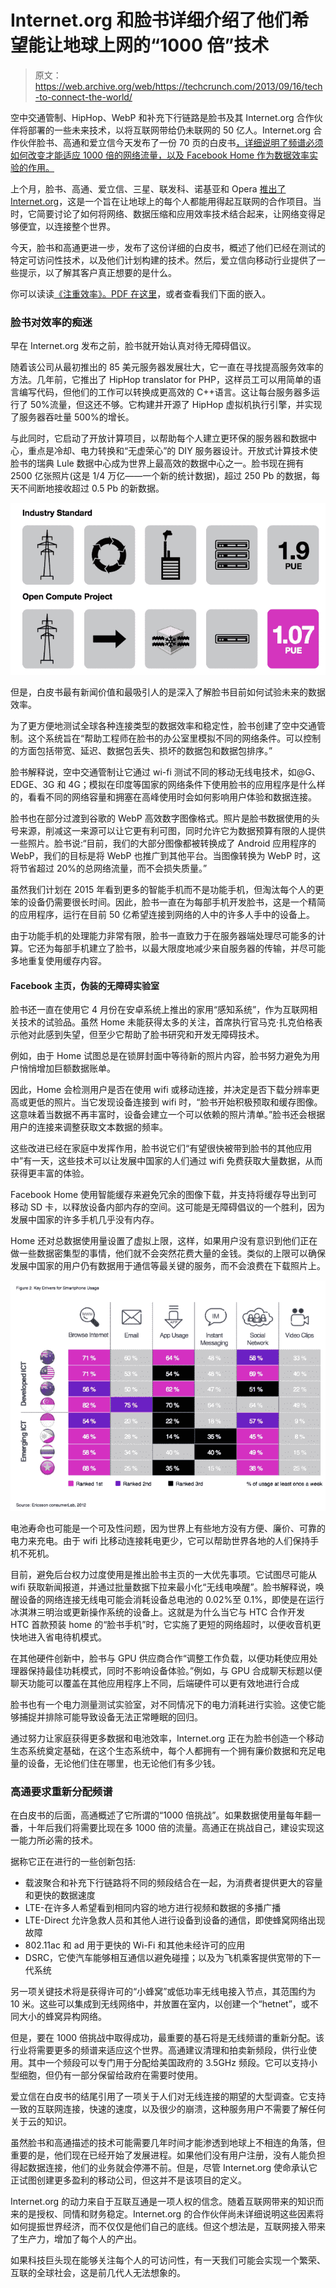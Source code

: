 # Internet.org 和脸书详细介绍了他们希望能让地球上网的“1000 倍”技术

> 原文：<https://web.archive.org/web/https://techcrunch.com/2013/09/16/tech-to-connect-the-world/>

空中交通管制、HipHop、WebP 和补充下行链路是脸书及其 Internet.org 合作伙伴将部署的一些未来技术，以将互联网带给仍未联网的 50 亿人。Internet.org 合作伙伴脸书、高通和爱立信今天发布了一份 70 页的白皮书[，详细说明了频谱必须如何改变才能适应 1000 倍的网络流量，以及 Facebook Home 作为数据效率实验的作用。](https://web.archive.org/web/20230404054340/http://newsroom.fb.com/News/720/Focusing-on-Efficiency)

上个月，脸书、高通、爱立信、三星、联发科、诺基亚和 Opera [推出了 Internet.org](https://web.archive.org/web/20230404054340/https://techcrunch.com/2013/08/20/facebook-internet-org/)，这是一个旨在让地球上的每个人都能用得起互联网的合作项目。当时，它简要讨论了如何将网络、数据压缩和应用效率技术结合起来，让网络变得足够便宜，以连接整个世界。

今天，脸书和高通更进一步，发布了这份详细的白皮书，概述了他们已经在测试的特定可访问性技术，以及他们计划构建的技术。然后，爱立信向移动行业提供了一些提示，以了解其客户真正想要的是什么。

你可以读读[《注重效率》。PDF 在这里](https://web.archive.org/web/20230404054340/https://fbcdn-dragon-a.akamaihd.net/hphotos-ak-prn1/851575_520797877991079_393255490_n.pdf)，或者查看我们下面的嵌入。

### 脸书对效率的痴迷

早在 Internet.org 发布之前，脸书就开始认真对待无障碍倡议。

随着该公司从最初推出的 85 美元服务器发展壮大，它一直在寻找提高服务效率的方法。几年前，它推出了 HipHop translator for PHP，这样员工可以用简单的语言编写代码，但他们的工作可以转换成更高效的 C++语言。这让每台服务器多运行了 50%流量，但这还不够。它构建并开源了 HipHop 虚拟机执行引擎，并实现了服务器吞吐量 500%的增长。

与此同时，它启动了开放计算项目，以帮助每个人建立更环保的服务器和数据中心，重点是冷却、电力转换和“无虚荣心”的 DIY 服务器设计。开放式计算技术使脸书的瑞典 Lule 数据中心成为世界上最高效的数据中心之一。脸书现在拥有 2500 亿张照片(这是 1/4 万亿——一个新的统计数据)，超过 250 Pb 的数据，每天不间断地接收超过 0.5 Pb 的新数据。

![Efficient Data Centers](img/fc4aaee44bb5d71400ff6ec362088827.png)

但是，白皮书最有新闻价值和最吸引人的是深入了解脸书目前如何试验未来的数据效率。

为了更方便地测试全球各种连接类型的数据效率和稳定性，脸书创建了空中交通管制。这个系统旨在“帮助工程师在脸书的办公室里模拟不同的网络条件。可以控制的方面包括带宽、延迟、数据包丢失、损坏的数据包和数据包排序。”

脸书解释说，空中交通管制让它通过 wi-fi 测试不同的移动无线电技术，如@G、EDGE、3G 和 4G；模拟在印度等国家的网络条件下使用脸书的应用程序是什么样的，看看不同的网络容量和拥塞在高峰使用时会如何影响用户体验和数据连接。

脸书也在部分过渡到谷歌的 WebP 高效数字图像格式。照片是脸书数据使用的头号来源，削减这一来源可以让它更有利可图，同时允许它为数据预算有限的人提供一些照片。脸书说:“目前，我们的大部分图像都被转换成了 Android 应用程序的 WebP，我们的目标是将 WebP 也推广到其他平台。当图像转换为 WebP 时，这将节省超过 20%的总网络流量，而不会损失质量。”

虽然我们计划在 2015 年看到更多的智能手机而不是功能手机，但淘汰每个人的更笨的设备仍需要很长时间。因此，脸书一直在为每部手机开发脸书，这是一个精简的应用程序，运行在目前 50 亿希望连接到网络的人中的许多人手中的设备上。

由于功能手机的处理能力非常有限，脸书一直致力于在服务器端处理尽可能多的计算。它还为每部手机建立了脸书，以最大限度地减少来自服务器的传输，并尽可能多地重复使用缓存内容。

#### Facebook 主页，伪装的无障碍实验室

脸书还一直在使用它 4 月份在安卓系统上推出的家用“感知系统”，作为互联网相关技术的试验品。虽然 Home 未能获得太多的关注，首席执行官马克·扎克伯格表示他对此感到失望，但至少它帮助了脸书研究和开发无障碍技术。

例如，由于 Home 试图总是在锁屏封面中等待新的照片内容，脸书努力避免为用户悄悄增加巨额数据账单。

因此，Home 会检测用户是否在使用 wifi 或移动连接，并决定是否下载分辨率更高或更低的照片。当它发现设备连接到 wifi 时，“脸书开始积极预取和缓存图像。这意味着当数据不再丰富时，设备会建立一个可以依赖的照片清单。”脸书还会根据用户的连接来调整获取文本数据的频率。

这些改进已经在家庭中发挥作用，脸书说它们“有望很快被带到脸书的其他应用中”有一天，这些技术可以让发展中国家的人们通过 wifi 免费获取大量数据，从而获得更丰富的体验。

Facebook Home 使用智能缓存来避免冗余的图像下载，并支持将缓存导出到可移动 SD 卡，以释放设备内部内存的空间。这可能是无障碍倡议的一个胜利，因为发展中国家的许多手机几乎没有内存。

Home 还对总数据使用量设置了虚拟上限，这样，如果用户没有意识到他们正在做一些数据密集型的事情，他们就不会突然花费大量的金钱。类似的上限可以确保发展中国家的用户仍有数据用于通信等最关键的服务，而不会浪费在下载照片上。

![Drivers Of Internet Usage](img/1295ee0397bc3a6c96cc5c51f67ca687.png)

电池寿命也可能是一个可及性问题，因为世界上有些地方没有方便、廉价、可靠的电力来充电。由于 wifi 比移动连接耗电更少，它可以帮助世界各地的人们保持手机不死机。

目前，避免后台权力过度使用是推出脸书主页的一大优先事项。它试图尽可能从 wifi 获取新闻报道，并通过批量数据下拉来最小化“无线电唤醒”。脸书解释说，唤醒设备的网络连接无线电可能会消耗设备总电池的 0.02%至 0.1%，即使是在运行冰淇淋三明治或更新操作系统的设备上。这就是为什么当它与 HTC 合作开发 HTC 首款预装 home 的“脸书手机”时，它实施了更短的网络超时，以便收音机更快地进入省电待机模式。

在其他硬件创新中，脸书与 GPU 供应商合作“调整工作负载，以便功耗使应用处理器保持最佳功耗模式，同时不影响设备体验。”例如，与 GPU 合成聊天标题以便聊天功能可以覆盖在其他应用程序上不同，后端硬件可以更有效地进行合成

脸书也有一个电力测量测试实验室，对不同情况下的电力消耗进行实验。这使它能够捕捉并排除可能导致设备无法正常睡眠的回归。

通过努力让家庭获得更多数据和电池效率，Internet.org 正在为脸书创造一个移动生态系统奠定基础，在这个生态系统中，每个人都拥有一个拥有廉价数据和充足电量的设备，无论他们住在哪里，也无论他们有多少钱。

### 高通要求重新分配频谱

在白皮书的后面，高通概述了它所谓的“1000 倍挑战”。如果数据使用量每年翻一番，十年后我们将需要比现在多 1000 倍的流量。高通正在挑战自己，建设实现这一能力所必需的技术。

据称它正在进行的一些创新包括:

*   载波聚合和补充下行链路将不同的频段结合在一起，为消费者提供更大的容量和更快的数据速度
*   LTE-在许多人希望看到相同内容的地方进行视频和数据的多播广播
*   LTE-Direct 允许急救人员和其他人进行设备到设备的通信，即使蜂窝网络出现故障
*   802.11ac 和 ad 用于更快的 Wi-Fi 和其他未经许可的应用
*   DSRC，它使汽车能够相互通信以避免碰撞；以及为飞机乘客提供宽带的下一代系统

另一项关键技术将是获得许可的“小蜂窝”或低功率无线电接入节点，其范围约为 10 米。这些可以集成到无线网络中，并放置在室内，以创建一个“hetnet”，或不同大小的蜂窝异构网络。

但是，要在 1000 倍挑战中取得成功，最重要的基石将是无线频谱的重新分配。该行业将需要更多的频谱来适应这个世界。高通建议清理和拍卖新频段，供行业使用。其中一个频段可以专门用于分配给美国政府的 3.5GHz 频段。它可以支持小型细胞，但仍有一部分保留给政府在需要时使用。

爱立信在白皮书的结尾引用了一项关于人们对无线连接的期望的大型调查。它支持一致的互联网连接，快速的速度，以及很少的崩溃，这种服务用户不需要了解任何关于云的知识。

虽然脸书和高通描述的技术可能需要几年时间才能渗透到地球上不相连的角落，但重要的是，他们现在已经开始了发展进程。如果他们没有用户注册，没有人能负担得起数据连接，他们的业务就会停滞不前。但是，尽管 Internet.org 使命承认它正试图创建更多盈利的移动公司，但这并不是该项目的定义。

Internet.org 的动力来自于互联互通是一项人权的信念。随着互联网带来的知识而来的是授权、同情和财务稳定。Internet.org 的合作伙伴尚未详细说明这些因素将如何提振世界经济，而不仅仅是他们自己的底线。但这个想法是，互联网接入带来了生产力，增加了每个人的产出。

如果科技巨头现在能够关注每个人的可访问性，有一天我们可能会实现一个繁荣、互联的全球社会，这是前几代人无法想象的。